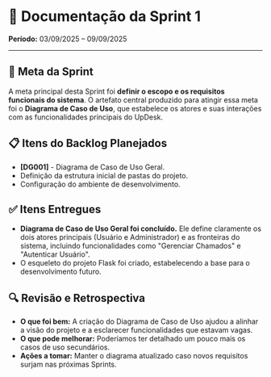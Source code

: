 # 🔖 Documentação da Sprint 1

**Período:** 03/09/2025 – 09/09/2025

---

## 🎯 Meta da Sprint

A meta principal desta Sprint foi **definir o escopo e os requisitos funcionais do sistema**. O artefato central produzido para atingir essa meta foi o **Diagrama de Caso de Uso**, que estabelece os atores e suas interações com as funcionalidades principais do UpDesk.

## 📋 Itens do Backlog Planejados

- **[DG001]** - Diagrama de Caso de Uso Geral.
- Definição da estrutura inicial de pastas do projeto.
- Configuração do ambiente de desenvolvimento.

## ✅ Itens Entregues

- **Diagrama de Caso de Uso Geral foi concluído.** Ele define claramente os dois atores principais (Usuário e Administrador) e as fronteiras do sistema, incluindo funcionalidades como "Gerenciar Chamados" e "Autenticar Usuário".
- O esqueleto do projeto Flask foi criado, estabelecendo a base para o desenvolvimento futuro.

## 🔍 Revisão e Retrospectiva

- **O que foi bem:** A criação do Diagrama de Caso de Uso ajudou a alinhar a visão do projeto e a esclarecer funcionalidades que estavam vagas.
- **O que pode melhorar:** Poderíamos ter detalhado um pouco mais os casos de uso secundários.
- **Ações a tomar:** Manter o diagrama atualizado caso novos requisitos surjam nas próximas Sprints.


